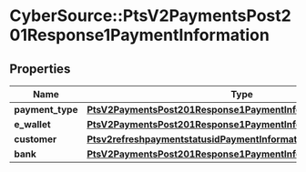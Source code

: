 # CyberSource::PtsV2PaymentsPost201Response1PaymentInformation

## Properties
Name | Type | Description | Notes
------------ | ------------- | ------------- | -------------
**payment_type** | [**PtsV2PaymentsPost201Response1PaymentInformationPaymentType**](PtsV2PaymentsPost201Response1PaymentInformationPaymentType.md) |  | [optional] 
**e_wallet** | [**PtsV2PaymentsPost201Response1PaymentInformationEWallet**](PtsV2PaymentsPost201Response1PaymentInformationEWallet.md) |  | [optional] 
**customer** | [**Ptsv2refreshpaymentstatusidPaymentInformationCustomer**](Ptsv2refreshpaymentstatusidPaymentInformationCustomer.md) |  | [optional] 
**bank** | [**PtsV2PaymentsPost201Response1PaymentInformationBank**](PtsV2PaymentsPost201Response1PaymentInformationBank.md) |  | [optional] 


